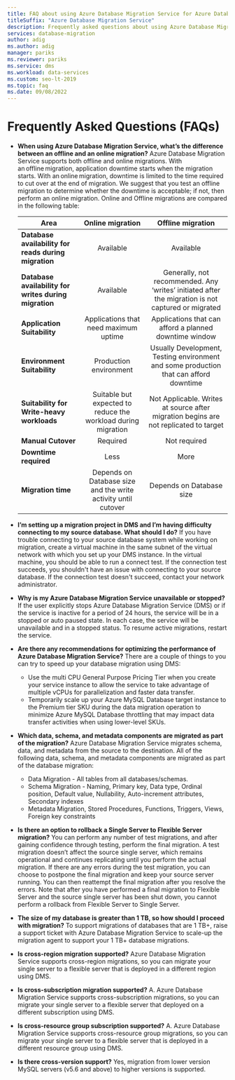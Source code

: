 ```yaml
---
title: FAQ about using Azure Database Migration Service for Azure Database MySQL Single Server to Flexible Server migrations
titleSuffix: "Azure Database Migration Service"
description: Frequently asked questions about using Azure Database Migration Service to perform database migrations from Azure Database MySQL Single Server to Flexible Server.
services: database-migration
author: adig
ms.author: adig
manager: pariks
ms.reviewer: pariks
ms.service: dms
ms.workload: data-services
ms.custom: seo-lt-2019
ms.topic: faq
ms.date: 09/08/2022
---
```


# Frequently Asked Questions (FAQs)

- **When using Azure Database Migration Service, what’s the difference between an offline and an online migration?**
Azure Database Migration Service supports both offline and online migrations. With an offline migration, application downtime starts when the migration starts. With an online migration, downtime is limited to the time required to cut over at the end of migration. We suggest that you test an offline migration to determine whether the downtime is acceptable; if not, then perform an online migration.
Online and Offline migrations are compared in the following table:

    | Area | Online migration | Offline migration |
    | ------------- |:-------------:|:-------------:|
    | **Database availability for reads during migration** | Available | Available |
    | **Database availability for writes during migration** | Available | Generally, not recommended. Any ‘writes’ initiated after the migration is not captured or migrated |
    | **Application Suitability** | Applications that need maximum uptime | Applications that can afford a planned downtime window |
    | **Environment Suitability** | Production environment | Usually Development, Testing environment and some production that can afford downtime |
    | **Suitability for Write-heavy workloads** | Suitable but expected to reduce the workload during migration | Not Applicable. Writes at source after migration begins are not replicated to target |
    | **Manual Cutover** | Required | Not required |
    | **Downtime required** | Less | More |
    | **Migration time** | Depends on Database size and the write activity until cutover | Depends on Database size |

- **I’m setting up a migration project in DMS and I’m having difficulty connecting to my source database. What should I do?**
If you have trouble connecting to your source database system while working on migration, create a virtual machine in the same subnet of the virtual network with which you set up your DMS instance. In the virtual machine, you should be able to run a connect test. If the connection test succeeds, you shouldn't have an issue with connecting to your source database. If the connection test doesn't succeed, contact your network administrator.

- **Why is my Azure Database Migration Service unavailable or stopped?**
If the user explicitly stops Azure Database Migration Service (DMS) or if the service is inactive for a period of 24 hours, the service will be in a stopped or auto paused state. In each case, the service will be unavailable and in a stopped status. To resume active migrations, restart the service.

- **Are there any recommendations for optimizing the performance of Azure Database Migration Service?**
There are a couple of things to you can try to speed up your database migration using DMS: 
  - Use the multi CPU General Purpose Pricing Tier when you create your service instance to allow the service to take advantage of multiple vCPUs for parallelization and faster data transfer.
  - Temporarily scale up your Azure MySQL Database target instance to the Premium tier SKU during the data migration operation to minimize Azure MySQL Database throttling that may impact data transfer activities when using lower-level SKUs. 

- **Which data, schema, and metadata components are migrated as part of the migration?**
Azure Database Migration Service migrates schema, data, and metadata from the source to the destination. All of the following data, schema, and metadata components are migrated as part of the database migration:
  - Data Migration - All tables from all databases/schemas.
  - Schema Migration - Naming, Primary key, Data type,  Ordinal position, Default value,  Nullability, Auto-increment attributes, Secondary indexes
  - Metadata Migration, Stored Procedures, Functions, Triggers, Views, Foreign key constraints

- **Is there an option to rollback a Single Server to Flexible Server migration?**
You can perform any number of test migrations, and after gaining confidence through testing, perform the final migration. A test migration doesn’t affect the source single server, which remains operational and continues replicating until you perform the actual migration. If there are any errors during the test migration, you can choose to postpone the final migration and keep your source server running. You can then reattempt the final migration after you resolve the errors. Note that after you have performed a final migration to Flexible Server and the source single server has been shut down, you cannot perform a rollback from Flexible Server to Single Server. 

- **The size of my database is greater than 1 TB, so how should I proceed with migration?**
To support migrations of databases that are 1 TB+, raise a support ticket with Azure Database Migration Service to scale-up the migration agent to support your 1 TB+ database migrations.

- **Is cross-region migration supported?**
Azure Database Migration Service supports cross-region migrations, so you can migrate your single server to a flexible server that is deployed in a different region using DMS.  

- **Is cross-subscription migration supported?**
A. Azure Database Migration Service supports cross-subscription migrations, so you can migrate your single server to a flexible server that deployed on a different subscription using DMS.

- **Is cross-resource group subscription supported?**
A. Azure Database Migration Service supports cross-resource group migrations, so you can migrate your single server to a flexible server that is deployed in a different resource group using DMS.  

- **Is there cross-version support?**
Yes, migration from lower version MySQL servers (v5.6 and above) to higher versions is supported.
